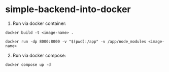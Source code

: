 # simple-backend-into-docker

1. Run via docker container:
  ```
  docker build -t <image-name> .
  ```

  ```
  docker run -dp 8000:8000 -v "$(pwd):/app" -v /app/node_modules <image-name>
  ```

2. Run via docker compose:
  ```
  docker compose up -d
  ```
